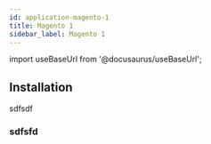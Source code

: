 ```yaml
---
id: application-magento-1
title: Magento 1
sidebar_label: Magento 1
---
```


import useBaseUrl from '@docusaurus/useBaseUrl';

## Installation

sdfsdf

### sdfsfd